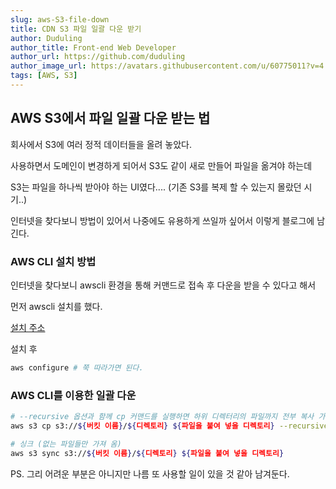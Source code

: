 ```yaml
---
slug: aws-S3-file-down
title: CDN S3 파일 일괄 다운 받기
author: Duduling
author_title: Front-end Web Developer
author_url: https://github.com/duduling
author_image_url: https://avatars.githubusercontent.com/u/60775011?v=4
tags: [AWS, S3]
---
```


## AWS S3에서 파일 일괄 다운 받는 법

회사에서 S3에 여러 정적 데이터들을 올려 놓았다.

사용하면서 도메인이 변경하게 되어서 S3도 같이 새로 만들어 파일을 옮겨야 하는데

S3는 파일을 하나씩 받아야 하는 UI였다.... (기존 S3를 복제 할 수 있는지 몰랐던 시기..)

인터넷을 찾다보니 방법이 있어서 나중에도 유용하게 쓰일까 싶어서 이렇게 블로그에 남긴다.

### AWS CLI 설치 방법

인터넷을 찾다보니 awscli 환경을 통해 커맨드로 접속 후 다운을 받을 수 있다고 해서

먼저 awscli 설치를 했다.

[설치 주소](https://docs.aws.amazon.com/cli/latest/userguide/install-cliv2.html)

설치 후

```bash
aws configure # 쭉 따라가면 된다.
```

### AWS CLI를 이용한 일괄 다운

```bash
# --recursive 옵션과 함께 cp 커맨드를 실행하면 하위 디렉터리의 파일까지 전부 복사 가능
aws s3 cp s3://${버킷 이름}/${디렉토리} ${파일을 붙여 넣을 디렉토리} --recursive

# 싱크 (없는 파일들만 가져 옴)
aws s3 sync s3://${버킷 이름}/${디렉토리} ${파일을 붙여 넣을 디렉토리}
```

PS. 그리 어려운 부분은 아니지만 나름 또 사용할 일이 있을 것 같아 남겨둔다.
